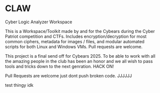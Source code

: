# CLAW
Cyber Logic Analyzer Workspace

This is a Workspace/Toolkit made by and for the Cybears during the Cyber Patriot competition and CTFs. Includes encryption/decryption for most common ciphers, metadata for images / files, and modular automated scripts for both Linux and Windows VMs. Pull requests are welcome.

This project is a final send off for Cybears 2025. To be able to work with all the amazing people in the club has been an honor and we all wish to pass tools and tricks down to the next genration. HACK ON!

Pull Requests are welcome just dont push broken code.
 JJJJJJ

test thingy idk